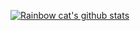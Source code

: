 [![Rainbow cat's github stats](https://github-readme-stats.vercel.app/api?username=SlightDust&show_icons=true)](https://github.com/anuraghazra/github-readme-stats)
